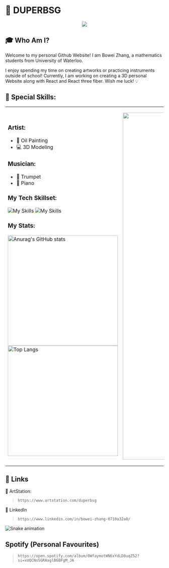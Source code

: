 
<!---
DuperBSG/DuperBSG is a ✨ special ✨ repository because its `README.md` (this file) appears on your GitHub profile.
You can click the Preview link to take a look at your changes.
--->

# :rose: DUPERBSG

<p align="center">
  <img src="https://github.com/user-attachments/assets/5790e652-b916-462c-a611-2ebf058c2c07" />
</p>


## :mortar_board: Who Am I?
Welcome to my personal Github Website! I am Bowei Zhang, a mathematics students from University of Waterloo.

I enjoy spending my time on creating artworks or practicing instruments outside of school!
Currently, I am working on creating a 3D personal Website along with React and React three fiber. Wish me luck! :bulb:

## :tropical_drink: Special Skills:
>

<table align="center" width="1000px">
  <tr>
      <td border="none">
        <h3>Artist:</h3>
          <ul>
            <li>🎨 Oil Painting</li>
            <li>💻 3D Modeling</li>
          </ul>
        <h3>Musician:</h3>
        <ul>
          <li>🎺 Trumpet</li>
          <li>🎹 Piano</li>
        </ul>
          <h3>
            My Tech Skillset:
          </h3>
            <img src="https://skillicons.dev/icons?i=js,html,css,c,cpp,cs" alt="My Skills" />
            <img src="https://skillicons.dev/icons?i=java,python,ps,blender,react,java" alt="My Skills" />
          </a>
          <h3>
            My Stats:
          </h3>
          <img src="https://github-readme-stats.vercel.app/api?username=duperbsg&show_icons=true&bg_color=00000000" alt="Anurag's GitHub stats" width="350" />
          <img src="https://github-readme-stats.vercel.app/api/top-langs/?username=duperbsg&layout=compact&langs_count=4&bg_color=00000000" alt="Top Langs" width="350"/>
      </td>
    <td>
      <p>
         <img src="https://github.com/user-attachments/assets/39367101-6e07-4b76-9480-578d7df4967c" width="1100px"/>
      </p>
    </td>
  </tr>
</table>

  
<!-- <p align="center"> -->
<!-- </p> -->

## :rocket: Links


:link: ArtStation:
> ```
> https://www.artstation.com/duperbsg
> ```

:link: LinkedIn
> ```
> https://www.linkedin.com/in/bowei-zhang-0710a32a8/
> ```

![Snake animation](https://github.com/thepiyushmalhotra/thepiyushmalhotra/blob/output/github-contribution-grid-snake.svg)
## Spotify (Personal Favourites)

> ```
> https://open.spotify.com/album/0WfaymotWN6xYdLD8uqZ52?si=xUQCNsSGRAaglBGBFgM_JA
> ```
